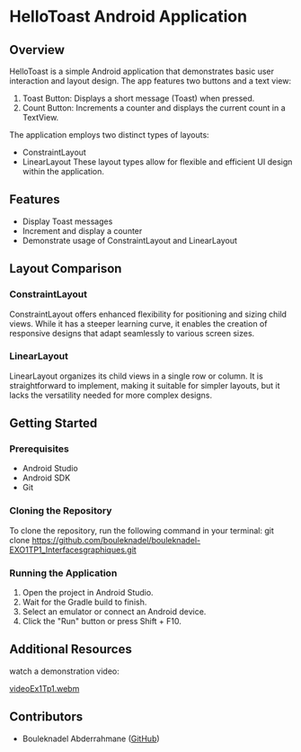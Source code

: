 # HelloToast Android Application

## Overview

HelloToast is a simple Android application that demonstrates basic user interaction and layout design. The app features two buttons and a text view:

1. Toast Button: Displays a short message (Toast) when pressed.
2. Count Button: Increments a counter and displays the current count in a TextView.

The application employs two distinct types of layouts:
- ConstraintLayout
- LinearLayout
These layout types allow for flexible and efficient UI design within the application.

## Features

- Display Toast messages
- Increment and display a counter
- Demonstrate usage of ConstraintLayout and LinearLayout

## Layout Comparison

### ConstraintLayout

ConstraintLayout offers enhanced flexibility for positioning and sizing child views. While it has a steeper learning curve, it enables the creation of responsive designs that adapt seamlessly to various screen sizes.
### LinearLayout

LinearLayout organizes its child views in a single row or column. It is straightforward to implement, making it suitable for simpler layouts, but it lacks the versatility needed for more complex designs.

## Getting Started

### Prerequisites

- Android Studio
- Android SDK
- Git

### Cloning the Repository

To clone the repository, run the following command in your terminal:
git clone https://github.com/bouleknadel/bouleknadel-EXO1TP1_Interfacesgraphiques.git
### Running the Application

1. Open the project in Android Studio.
2. Wait for the Gradle build to finish.
3. Select an emulator or connect an Android device.
4. Click the "Run" button or press Shift + F10.
## Additional Resources

watch a demonstration video:

[videoEx1Tp1.webm](https://github.com/user-attachments/assets/ab576518-373b-4ff7-8ce5-b0646087313c)


## Contributors
- Bouleknadel Abderrahmane ([GitHub](https://github.com/bouleknadel))
  

